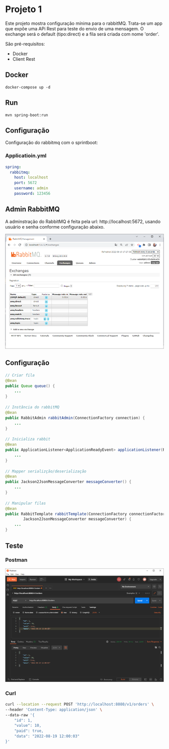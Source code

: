 # Projeto 1

Este projeto mostra configuração mínima para o rabbitMQ. Trata-se um app que expôe uma APi Rest para teste do envio de uma mensagem.
O exchange será o default (tipo:direct) e a fila será criada com nome 'order'.

São pré-requisitos:

* Docker
* Client Rest

## Docker

```shell
docker-compose up -d
```

## Run

```shell
mvn spring-boot:run
```

## Configuração

Configuração do rabbitmq com o sprintboot:

### Applicatioin.yml


```yml
spring:
  rabbitmq:
    host: localhost
    port: 5672
    username: admin
    password: 123456
```

## Admin RabbitMQ

A adminstração do RabbitMQ é feita pela url: http://localhost:5672, usando usuário e senha conforme configuração abaixo.

![](../assets/rabbit-exchange.png)

## Configuração

```java
// Criar fila
@Bean
public Queue queue() {
	...
}

// Instância do rabbitMQ
@Bean
public RabbitAdmin rabbitAdmin(ConnectionFactory connection) {
	...
}

// Inicializa rabbit
@Bean
public ApplicationListener<ApplicationReadyEvent> applicationListener(RabbitAdmin rabbittAdmin) {
	...
}

// Mapper serializção/deserialização
@Bean
public Jackson2JsonMessageConverter messageConverter() {
	...
}

// Manipular filas
@Bean
public RabbitTemplate rabbitTemplate(ConnectionFactory connectionFactory,
		Jackson2JsonMessageConverter messageConverter) {
	...
}
```

## Teste

### Postman

![](../assets/postman.PNG)

### Curl

```bash
curl --location --request POST 'http://localhost:8080/v1/orders' \
--header 'Content-Type: application/json' \
--data-raw '{
    "id": 1,
    "value": 10,
    "paid": true,
    "data": "2022-08-19 12:00:03"
}'
```
